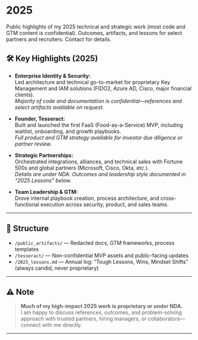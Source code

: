 # 2025
Public highlights of my 2025 technical and strategic work (most code and GTM content is confidential). Outcomes, artifacts, and lessons for select partners and recruiters. Contact for details.

## 🛠️ Key Highlights (2025)

- **Enterprise Identity & Security:**  
  Led architecture and technical go-to-market for proprietary Key Management and IAM solutions (FIDO2, Azure AD, Cisco, major financial clients).  
  _Majority of code and documentation is confidential—references and select artifacts available on request._

- **Founder, Tesseract:**  
  Built and launched the first FaaS (Food-as-a-Service) MVP, including waitlist, onboarding, and growth playbooks.  
  _Full product and GTM strategy available for investor due diligence or partner review._

- **Strategic Partnerships:**  
  Orchestrated integrations, alliances, and technical sales with Fortune 500s and global partners (Microsoft, Cisco, Okta, etc.).  
  _Details are under NDA. Outcomes and leadership style documented in “2025 Lessons” below._

- **Team Leadership & GTM:**  
  Drove internal playbook creation, process architecture, and cross-functional execution across security, product, and sales teams.

---

## 📂 Structure

- `/public_artifacts/` — Redacted docs, GTM frameworks, process templates
- `/tesseract/` — Non-confidential MVP assets and public-facing updates
- `/2025_lessons.md` — Annual log: “Tough Lessons, Wins, Mindset Shifts” (always candid, never proprietary)

---

## ⚠️ Note

> **Much of my high-impact 2025 work is proprietary or under NDA.**  
> I am happy to discuss references, outcomes, and problem-solving approach with trusted partners, hiring managers, or collaborators—connect with me directly.

---

